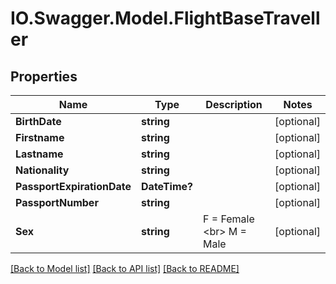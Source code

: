 # IO.Swagger.Model.FlightBaseTraveller
## Properties

Name | Type | Description | Notes
------------ | ------------- | ------------- | -------------
**BirthDate** | **string** |  | [optional] 
**Firstname** | **string** |  | [optional] 
**Lastname** | **string** |  | [optional] 
**Nationality** | **string** |  | [optional] 
**PassportExpirationDate** | **DateTime?** |  | [optional] 
**PassportNumber** | **string** |  | [optional] 
**Sex** | **string** | F &#x3D; Female &lt;br&gt; M &#x3D; Male | [optional] 

[[Back to Model list]](../README.md#documentation-for-models) [[Back to API list]](../README.md#documentation-for-api-endpoints) [[Back to README]](../README.md)

